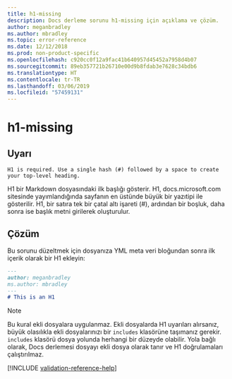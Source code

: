 ```yaml
---
title: h1-missing
description: Docs derleme sorunu h1-missing için açıklama ve çözüm.
author: meganbradley
ms.author: mbradley
ms.topic: error-reference
ms.date: 12/12/2018
ms.prod: non-product-specific
ms.openlocfilehash: c920cc0f12a9fac41b640957d45452a7958d4b07
ms.sourcegitcommit: 89eb357721b26710e00d9b8fdab3e7628c34bdb6
ms.translationtype: HT
ms.contentlocale: tr-TR
ms.lasthandoff: 03/06/2019
ms.locfileid: "57459131"
---
```

# <a name="h1-missing"></a>h1-missing

## <a name="warning"></a>Uyarı

`H1 is required. Use a single hash (#) followed by a space to create your top-level heading.`

H1 bir Markdown dosyasındaki ilk başlığı gösterir. H1, docs.microsoft.com sitesinde yayımlandığında sayfanın en üstünde büyük bir yazıtipi ile gösterilir. H1, bir satıra tek bir çatal altı işareti (#), ardından bir boşluk, daha sonra ise başlık metni girilerek oluşturulur.

## <a name="resolution"></a>Çözüm

Bu sorunu düzeltmek için dosyanıza YML meta veri bloğundan sonra ilk içerik olarak bir H1 ekleyin:

```markdown
---
author: meganbradley
ms.author: mbradley
---
# This is an H1
```

> [!NOTE]
> Bu kural ekli dosyalara uygulanmaz. Ekli dosyalarda H1 uyarıları alırsanız, büyük olasılıkla ekli dosyalarınızı bir `includes` klasörüne taşımanız gerekir. `includes` klasörü dosya yolunda herhangi bir düzeyde olabilir. Yola bağlı olarak, Docs derlemesi dosyayı ekli dosya olarak tanır ve H1 doğrulamaları çalıştırılmaz.

<!--make sure to add this file to your includes folder and verify the path-->
[!INCLUDE [validation-reference-help](includes/validation-reference-help.md)]